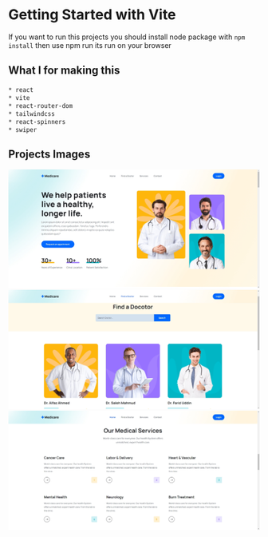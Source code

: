 # Getting Started with Vite

If you want to run this projects you should install node package with `npm install` then use npm run its run on your browser

## What I for making this

    * react
    * vite
    * react-router-dom
    * tailwindcss
    * react-spinners
    * swiper

## Projects Images

![preview img](./fullstack1.png)
![preview img](./fullstack2.png)
![preview img](./fullstack3.png)
